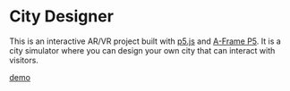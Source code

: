 # City Designer

This is an interactive AR/VR project built with [p5.js](https://p5js.org/) and [A-Frame P5](https://cs.nyu.edu/~kapp/aframep5/). It is a city simulator where you can design your own city that can interact with visitors.

[demo](https://i6.cims.nyu.edu/~jm9527/interactive/final-project/src/)
